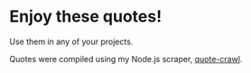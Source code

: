 # Enjoy these quotes!

Use them in any of your projects.

Quotes were compiled using my Node.js scraper, [quote-crawl](https://github.com/DougBeney/quote-crawl).
